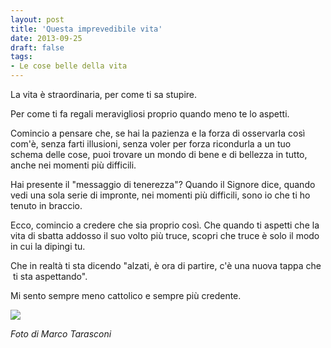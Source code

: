 ```yaml
---
layout: post
title: 'Questa imprevedibile vita'
date: 2013-09-25
draft: false
tags: 
- Le cose belle della vita
---
```


La vita è straordinaria, per come ti sa stupire.

Per come ti fa regali meravigliosi proprio quando meno te lo aspetti.

Comincio a pensare che, se hai la pazienza e la forza di osservarla così com'è, senza farti illusioni, senza voler per forza ricondurla a un tuo schema delle cose, puoi trovare un mondo di bene e di bellezza in tutto, anche nei momenti più difficili.

Hai presente il "messaggio di tenerezza"? Quando il Signore dice, quando vedi una sola serie di impronte, nei momenti più difficili, sono io che ti ho tenuto in braccio.

Ecco, comincio a credere che sia proprio così. Che quando ti aspetti che la vita di sbatta addosso il suo volto più truce, scopri che truce è solo il modo in cui la dipingi tu.

Che in realtà ti sta dicendo "alzati, è ora di partire, c'è una nuova tappa che  ti sta aspettando".

Mi sento sempre meno cattolico e sempre più credente.

  

  

[![](http://4.bp.blogspot.com/-Loge5vozbVQ/UjYslb1kgnI/AAAAAAAAElQ/AfMquO8SG4s/s1600/1239261_3469699596615_1735247433_o.jpg)](http://4.bp.blogspot.com/-Loge5vozbVQ/UjYslb1kgnI/AAAAAAAAElQ/AfMquO8SG4s/s1600/1239261_3469699596615_1735247433_o.jpg)

_Foto di Marco Tarasconi_